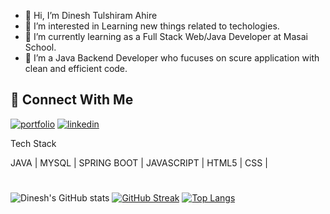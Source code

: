 - 👋 Hi, I’m Dinesh Tulshiram Ahire
- 👀 I’m interested in Learning new things related to techologies.
- 🌱 I’m currently learning as a Full Stack Web/Java Developer at Masai School.
- 💞️ I’m a Java Backend Developer who fucuses on scure application with clean and efficient code.

## :link: Connect With Me
[![portfolio](https://img.shields.io/badge/my_portfolio-000?style=for-the-badge&logo=ko-fi&logoColor=white)](https://dineshahire.netlify.app/)
[![linkedin](https://img.shields.io/badge/linkedin-0A66C2?style=for-the-badge&logo=linkedin&logoColor=white)](https://www.linkedin.com/in/dineshahire123)
<!-- [![twitter](https://img.shields.io/badge/twitter-1DA1F2?style=for-the-badge&logo=twitter&logoColor=white)](https://twitter.com/) -->
Tech Stack 

JAVA | MYSQL | SPRING BOOT | JAVASCRIPT | HTML5 | CSS |
<!-- 
Interesting On My Project

[![Lifestylestoreindia](https://img.shields.io/badge/LifestylestoreIndia-000?style=for-the-badge&logo=ko-fi&logoColor=white)](https://akshay-lifestylestoreindia.netlify.app/) | [![Pluralsight](https://img.shields.io/badge/Pluralsight-000?style=for-the-badge&logo=ko-fi&logoColor=white)](https://akshay-pluralsight.netlify.app/) | [![Unsplash](https://img.shields.io/badge/Unsplash-000?style=for-the-badge&logo=ko-fi&logoColor=white)](https://akshay-pluralsight.netlify.app/) | Online Shopping Application Using Spring boot and Java
 -->
#
<p align="center">
<!-- <img width="48%" src="https://github-readme-stats.vercel.app/api?username=dineshahire123&show_icons=true&theme=dark&title_color=ff8000&text_color=ffffff&bg_color=6a6a6a&locale=en&hide_border=true" alt="dineshahire123" />
<img width="48%" src="https://github-readme-streak-stats.herokuapp.com/?user=dineshahire123&theme=highcontrast&hide_border=true" alt="dineshahire123" />
<img width="40%" src="https://github-readme-stats.vercel.app/api/top-langs?username=dineshahire123&show_icons=true&theme=dark&title_color=ff8000&text_color=ffffff&bg_color=6a6a6a&locale=en&layout=compact&hide_border=true" alt="dineshahire123" />  -->

  ![Dinesh's GitHub stats](https://github-readme-stats.vercel.app/api?username=dineshahire123&show_icons=true&theme=dark)
[![GitHub Streak](https://github-readme-streak-stats.herokuapp.com?user=dineshahire123&theme=dark&date_format=M%20j%5B%2C%20Y%5D)](https://git.io/streak-stats)
[![Top Langs](https://github-readme-stats.vercel.app/api/top-langs/?username=dineshahire123&layout=compact&theme=dark)](https://github.com/dineshahire123/github-readme-stats)








<!-- - 📫 How to reach me ... -->

<!---
dineshahire123/dineshahire123 is a ✨ special ✨ repository because its `README.md` (this file) appears on your GitHub profile.
You can click the Preview link to take a look at your changes.
--->
